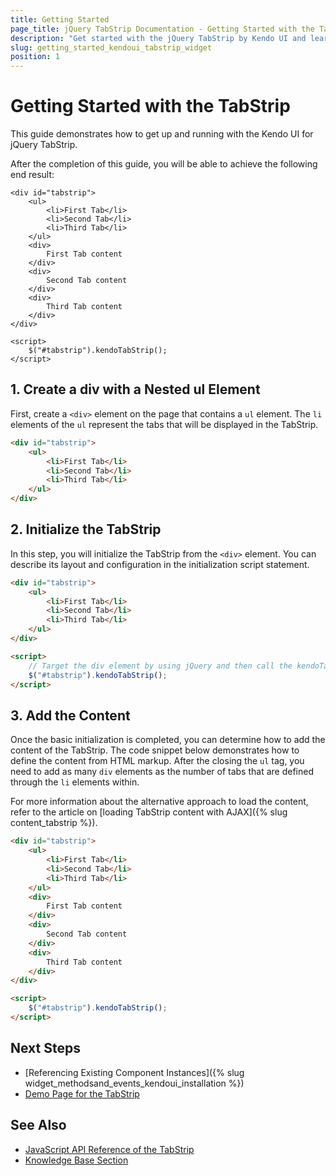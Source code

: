 ```yaml
---
title: Getting Started
page_title: jQuery TabStrip Documentation - Getting Started with the TabStrip
description: "Get started with the jQuery TabStrip by Kendo UI and learn how to initialize the component."
slug: getting_started_kendoui_tabstrip_widget
position: 1
---
```


# Getting Started with the TabStrip

This guide demonstrates how to get up and running with the Kendo UI for jQuery TabStrip.

After the completion of this guide, you will be able to achieve the following end result:

```dojo
<div id="tabstrip">
    <ul>
        <li>First Tab</li>
        <li>Second Tab</li>
        <li>Third Tab</li>
    </ul>
    <div>
        First Tab content
    </div>
    <div>
        Second Tab content
    </div>
    <div>
        Third Tab content
    </div>
</div>

<script>
    $("#tabstrip").kendoTabStrip();
</script>
```

## 1. Create a div with a Nested ul Element

First, create a `<div>` element on the page that contains a `ul` element. The `li` elements of the `ul` represent the tabs that will be displayed in the TabStrip.

```html
<div id="tabstrip">
    <ul>
        <li>First Tab</li>
        <li>Second Tab</li>
        <li>Third Tab</li>
    </ul>
</div>
```

## 2. Initialize the TabStrip

In this step, you will initialize the TabStrip from the `<div>` element. You can describe its layout and configuration in the initialization script statement.

```html
<div id="tabstrip">
    <ul>
        <li>First Tab</li>
        <li>Second Tab</li>
        <li>Third Tab</li>
    </ul>
</div>

<script>
    // Target the div element by using jQuery and then call the kendoTabStrip() method.
    $("#tabstrip").kendoTabStrip();
</script>
```

## 3. Add the Content

Once the basic initialization is completed, you can determine how to add the content of the TabStrip. The code snippet below demonstrates how to define the content from HTML markup. After the closing the `ul` tag, you need to add as many `div` elements as the number of tabs that are defined through the `li` elements within.

For more information about the alternative approach to load the content, refer to the article on [loading TabStrip content with AJAX]({% slug content_tabstrip %}).

```html
<div id="tabstrip">
    <ul>
        <li>First Tab</li>
        <li>Second Tab</li>
        <li>Third Tab</li>
    </ul>
    <div>
        First Tab content
    </div>
    <div>
        Second Tab content
    </div>
    <div>
        Third Tab content
    </div>
</div>

<script>
    $("#tabstrip").kendoTabStrip();
</script>
```

## Next Steps

* [Referencing Existing Component Instances]({% slug widget_methodsand_events_kendoui_installation %}) 
* [Demo Page for the TabStrip](https://demos.telerik.com/kendo-ui/tabstrip/index)

## See Also

* [JavaScript API Reference of the TabStrip](/api/javascript/ui/tabstrip)
* [Knowledge Base Section](/knowledge-base)


